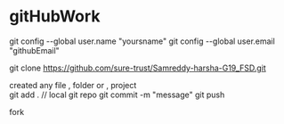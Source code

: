 # gitHubWork


git config --global user.name "yoursname"
git config --global user.email "githubEmail"


git clone https://github.com/sure-trust/Samreddy-harsha-G19_FSD.git

created any file , folder or , project  
git add .   // local git repo
git commit -m "message"
git push


fork 
